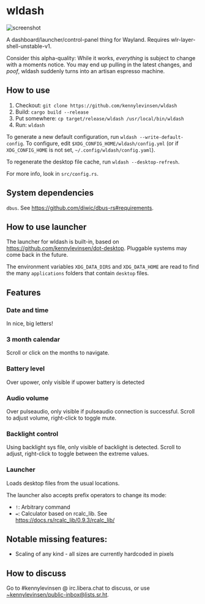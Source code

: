 # wldash

![screenshot](https://git.sr.ht/~kennylevinsen/wldash/blob/master/assets/screenshot.jpg)

A dashboard/launcher/control-panel thing for Wayland. Requires wlr-layer-shell-unstable-v1.

Consider this alpha-quality: While it works, *everything* is subject to change with a moments notice. You may end up pulling in the latest changes, and *poof*, wldash suddenly turns into an artisan espresso machine.

## How to use

1. Checkout: `git clone https://github.com/kennylevinsen/wldash`
2. Build: `cargo build --release`
3. Put somewhere: `cp target/release/wldash /usr/local/bin/wldash`
4. Run: `wldash`

To generate a new default configuration, run `wldash --write-default-config`. To configure, edit `$XDG_CONFIG_HOME/wldash/config.yml` (or if `XDG_CONFIG_HOME` is not set, `~/.config/wldash/config.yaml`).

To regenerate the desktop file cache, run `wldash --desktop-refresh`.

For more info, look in `src/config.rs`.

## System dependencies

`dbus`. See https://github.com/diwic/dbus-rs#requirements.

## How to use launcher

The launcher for wldash is built-in, based on https://github.com/kennylevinsen/dot-desktop. Pluggable systems may come back in the future.

The environment variables `XDG_DATA_DIRS` and `XDG_DATA_HOME` are read to find the many `applications` folders that contain `desktop` files.

## Features

### Date and time

In nice, big letters!

### 3 month calendar

Scroll or click on the months to navigate.

### Battery level

Over upower, only visible if upower battery is detected

### Audio volume

Over pulseaudio, only visible if pulseaudio connection is successful. Scroll to adjust volume, right-click to toggle mute.

### Backlight control

Using backlight sys file, only visible of backlight is detected. Scroll to adjust, right-click to toggle between the extreme values.

### Launcher

Loads desktop files from the usual locations.

The launcher also accepts prefix operators to change its mode:

- `!`: Arbitrary command
- `=`: Calculator based on rcalc_lib. See https://docs.rs/rcalc_lib/0.9.3/rcalc_lib/

## Notable missing features:

- Scaling of any kind - all sizes are currently hardcoded in pixels

## How to discuss

Go to #kennylevinsen @ irc.libera.chat to discuss, or use [~kennylevinsen/public-inbox@lists.sr.ht](https://lists.sr.ht/~kennylevinsen/public-inbox).
